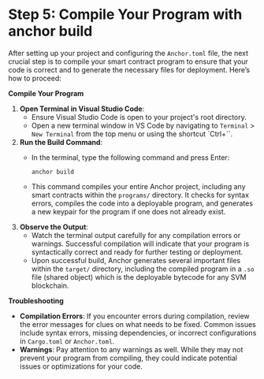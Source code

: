 # Step 5: Compile Your Program with anchor build

After setting up your project and configuring the `Anchor.toml` file, the next crucial step is to compile your smart contract program to ensure that your code is correct and to generate the necessary files for deployment. Here’s how to proceed:

**Compile Your Program**

1. **Open Terminal in Visual Studio Code**:
   * Ensure Visual Studio Code is open to your project's root directory.
   * Open a new terminal window in VS Code by navigating to `Terminal` > `New Terminal` from the top menu or using the shortcut \`Ctrl+\`\`.
2. **Run the Build Command**:
   *   In the terminal, type the following command and press Enter:

       ```
       anchor build
       ```
   * This command compiles your entire Anchor project, including any smart contracts within the `programs/` directory. It checks for syntax errors, compiles the code into a deployable program, and generates a new keypair for the program if one does not already exist.
3. **Observe the Output**:
   * Watch the terminal output carefully for any compilation errors or warnings. Successful compilation will indicate that your program is syntactically correct and ready for further testing or deployment.
   * Upon successful build, Anchor generates several important files within the `target/` directory, including the compiled program in a `.so` file (shared object) which is the deployable bytecode for any SVM blockchain.

**Troubleshooting**

* **Compilation Errors**: If you encounter errors during compilation, review the error messages for clues on what needs to be fixed. Common issues include syntax errors, missing dependencies, or incorrect configurations in `Cargo.toml` or `Anchor.toml`.
* **Warnings**: Pay attention to any warnings as well. While they may not prevent your program from compiling, they could indicate potential issues or optimizations for your code.
